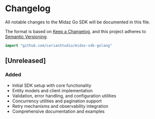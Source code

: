 # Changelog

All notable changes to the Midaz Go SDK will be documented in this file.

The format is based on [Keep a Changelog](https://keepachangelog.com/en/1.0.0/),
and this project adheres to [Semantic Versioning](https://semver.org/spec/v2.0.0.html).

```go
import "github.com/LerianStudio/midaz-sdk-golang"
```

## [Unreleased]

### Added
- Initial SDK setup with core functionality
- Entity models and client implementation
- Validation, error handling, and configuration utilities
- Concurrency utilities and pagination support
- Retry mechanisms and observability integration
- Comprehensive documentation and examples